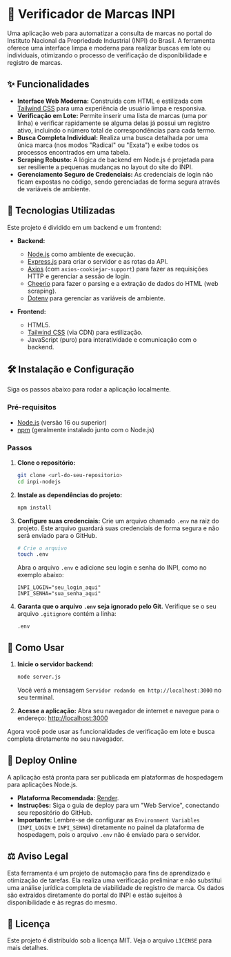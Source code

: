 # 🔎 Verificador de Marcas INPI

Uma aplicação web para automatizar a consulta de marcas no portal do Instituto Nacional da Propriedade Industrial (INPI) do Brasil. A ferramenta oferece uma interface limpa e moderna para realizar buscas em lote ou individuais, otimizando o processo de verificação de disponibilidade e registro de marcas.

## ✨ Funcionalidades

  * **Interface Web Moderna:** Construída com HTML e estilizada com [Tailwind CSS](https://tailwindcss.com/) para uma experiência de usuário limpa e responsiva.
  * **Verificação em Lote:** Permite inserir uma lista de marcas (uma por linha) e verificar rapidamente se alguma delas já possui um registro ativo, incluindo o número total de correspondências para cada termo.
  * **Busca Completa Individual:** Realiza uma busca detalhada por uma única marca (nos modos "Radical" ou "Exata") e exibe todos os processos encontrados em uma tabela.
  * **Scraping Robusto:** A lógica de backend em Node.js é projetada para ser resiliente a pequenas mudanças no layout do site do INPI.
  * **Gerenciamento Seguro de Credenciais:** As credenciais de login não ficam expostas no código, sendo gerenciadas de forma segura através de variáveis de ambiente.

## 🚀 Tecnologias Utilizadas

Este projeto é dividido em um backend e um frontend:

  * **Backend:**

      * [Node.js](https://nodejs.org/) como ambiente de execução.
      * [Express.js](https://expressjs.com/pt-br/) para criar o servidor e as rotas da API.
      * [Axios](https://axios-http.com/) (com `axios-cookiejar-support`) para fazer as requisições HTTP e gerenciar a sessão de login.
      * [Cheerio](https://cheerio.js.org/) para fazer o parsing e a extração de dados do HTML (web scraping).
      * [Dotenv](https://www.npmjs.com/package/dotenv) para gerenciar as variáveis de ambiente.

  * **Frontend:**

      * HTML5.
      * [Tailwind CSS](https://tailwindcss.com/) (via CDN) para estilização.
      * JavaScript (puro) para interatividade e comunicação com o backend.

## 🛠️ Instalação e Configuração

Siga os passos abaixo para rodar a aplicação localmente.

### Pré-requisitos

  * [Node.js](https://nodejs.org/) (versão 16 ou superior)
  * [npm](https://www.npmjs.com/) (geralmente instalado junto com o Node.js)

### Passos

1.  **Clone o repositório:**

    ```bash
    git clone <url-do-seu-repositorio>
    cd inpi-nodejs
    ```

2.  **Instale as dependências do projeto:**

    ```bash
    npm install
    ```

3.  **Configure suas credenciais:**
    Crie um arquivo chamado `.env` na raiz do projeto. Este arquivo guardará suas credenciais de forma segura e não será enviado para o GitHub.

    ```bash
    # Crie o arquivo
    touch .env
    ```

    Abra o arquivo `.env` e adicione seu login e senha do INPI, como no exemplo abaixo:

    ```env
    INPI_LOGIN="seu_login_aqui"
    INPI_SENHA="sua_senha_aqui"
    ```

4.  **Garanta que o arquivo `.env` seja ignorado pelo Git.**
    Verifique se o seu arquivo `.gitignore` contém a linha:

    ```
    .env
    ```

## 🏃 Como Usar

1.  **Inicie o servidor backend:**

    ```bash
    node server.js
    ```

    Você verá a mensagem `Servidor rodando em http://localhost:3000` no seu terminal.

2.  **Acesse a aplicação:**
    Abra seu navegador de internet e navegue para o endereço:
    [http://localhost:3000](https://www.google.com/search?q=http://localhost:3000)

Agora você pode usar as funcionalidades de verificação em lote e busca completa diretamente no seu navegador.

## 🚀 Deploy Online

A aplicação está pronta para ser publicada em plataformas de hospedagem para aplicações Node.js.

  * **Plataforma Recomendada:** [Render](https://render.com/).
  * **Instruções:** Siga o guia de deploy para um "Web Service", conectando seu repositório do GitHub.
  * **Importante:** Lembre-se de configurar as `Environment Variables` (`INPI_LOGIN` e `INPI_SENHA`) diretamente no painel da plataforma de hospedagem, pois o arquivo `.env` não é enviado para o servidor.

## ⚖️ Aviso Legal

Esta ferramenta é um projeto de automação para fins de aprendizado e otimização de tarefas. Ela realiza uma verificação preliminar e não substitui uma análise jurídica completa de viabilidade de registro de marca. Os dados são extraídos diretamente do portal do INPI e estão sujeitos à disponibilidade e às regras do mesmo.

## 📄 Licença

Este projeto é distribuído sob a licença MIT. Veja o arquivo `LICENSE` para mais detalhes.
